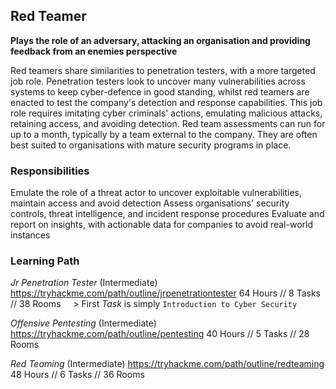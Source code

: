 ## Red Teamer
**Plays the role of an adversary, attacking an organisation and providing feedback from an enemies perspective**

Red teamers share similarities to penetration testers, with a more targeted job role. Penetration testers look to uncover many vulnerabilities across systems to keep cyber-defence in good standing, whilst red teamers are enacted to test the company's detection and response capabilities. This job role requires imitating cyber criminals' actions, emulating malicious attacks, retaining access, and avoiding detection. Red team assessments can run for up to a month, typically by a team external to the company. They are often best suited to organisations with mature security programs in place.

### Responsibilities
Emulate the role of a threat actor to uncover exploitable vulnerabilities, maintain access and avoid detection
Assess organisations' security controls, threat intelligence, and incident response procedures
Evaluate and report on insights, with actionable data for companies to avoid real-world instances

### Learning Path

*Jr Penetration Tester* (Intermediate)
https://tryhackme.com/path/outline/jrpenetrationtester
64 Hours // 8 Tasks // 38 Rooms
&nbsp;&nbsp;&nbsp;&nbsp;> First *Task* is simply `Introduction to Cyber Security`

*Offensive Pentesting* (Intermediate)
https://tryhackme.com/path/outline/pentesting
40 Hours // 5 Tasks // 28 Rooms

*Red Teaming* (Intermediate)
https://tryhackme.com/path/outline/redteaming
48 Hours // 6 Tasks // 36 Rooms

